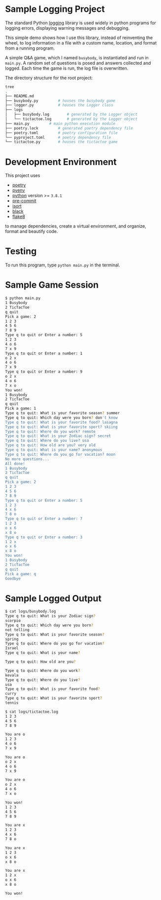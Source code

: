 # Sample Logging Project

The standard Python [logging](https://docs.python.org/3/library/logging.html) library is used widely in python programs for logging errors, displaying warning messages and debugging.

This simple demo shows how I use this library, instead of reinventing the wheel, to log information in a file with a custom name, location, and format from a running program.

A simple Q&A game, which I named `busybody`, is instantiated and run in `main.py`.  A random set of questions is posed and answers collected and logged. Each time the game is run, the log file is overwritten.

The directory structure for the root project:
```bash
tree
.
├── README.md
├── busybody.py			# houses the busybody game
├── logger.py			# houses the Logger class
├── logs
│   ├── busybody.log		# generated by the Logger object
│   └── tictactoe.log		# generated by the Logger object
├── main.py			# main python execution module
├── poetry.lock			# generated poetry dependency file
├── poetry.toml			# poetry configuration file
└── pyproject.toml		# poetry dependency file
└── tictactoe.py		# houses the tictactoe game
```

# Development Environment
This project uses
- [poetry](https://python-poetry.org/)
- [pyenv](https://github.com/pyenv/pyenv)
- [python](https://www.python.org/) version >= `3.8.1`
- [pre-commit](https://pre-commit.com/)
- [isort](https://pycqa.github.io/isort/)
- [black](https://github.com/psf/black)
- [flake8](https://flake8.pycqa.org/)

to manage dependencies, create a virtual environment, and organize, format and beautify code.

# Testing
To run this program, type `python main.py` in the terminal.

# Sample Game Session
```bash
$ python main.py
1 Busybody
2 TicTacToe
q quit
Pick a game: 2
1 2 3
4 5 6
7 8 9
Type q to quit or Enter a number: 5
1 2 3
4 o 6
7 x 9
Type q to quit or Enter a number: 1
o 2 x
4 o 6
7 x 9
Type q to quit or Enter a number: 9
o 2 x
4 o 6
7 x o
You won!
1 Busybody
2 TicTacToe
q quit
Pick a game: 1
Type q to quit: What is your favorite season? summer
Type q to quit: Which day were you born? don't know
Type q to quit: What is your favorite food? lasagna
Type q to quit: What is your favorite sport? skiing
Type q to quit: Where do you work? remote
Type q to quit: What is your Zodiac sign? secret
Type q to quit: Where do you live? usa
Type q to quit: How old are you? very old
Type q to quit: What is your name? anonymous
Type q to quit: Where do you go for vacation? moon
No more questions...
All done!
1 Busybody
2 TicTacToe
q quit
Pick a game: 2
1 2 3
4 5 6
7 8 9
Type q to quit or Enter a number: 5
1 2 3
4 x 6
7 8 o
Type q to quit or Enter a number: 7
1 2 3
o x 6
x 8 o
Type q to quit or Enter a number: 3
1 2 x
o x 6
x 8 o
You won!
1 Busybody
2 TicTacToe
q quit
Pick a game: q
Goodbye
```

# Sample Logged Output
```bash
$ cat logs/busybody.log
Type q to quit: What is your Zodiac sign?
scorpio
Type q to quit: Which day were you born?
not telling
Type q to quit: What is your favorite season?
spring
Type q to quit: Where do you go for vacation?
Israel
Type q to quit: What is your name?

Type q to quit: How old are you?

Type q to quit: Where do you work?
kevala
Type q to quit: Where do you live?
usa
Type q to quit: What is your favorite food?
curry
Type q to quit: What is your favorite sport?
tennis
```

```bash
$ cat logs/tictactoe.log
1 2 3
4 5 6
7 8 9

You are o
1 2 3
4 o 6
7 x 9

You are o
o 2 x
4 o 6
7 x 9

You are o
o 2 x
4 o 6
7 x o

You won!
1 2 3
4 5 6
7 8 9

You are x
1 2 3
4 x 6
7 8 o

You are x
1 2 3
o x 6
x 8 o

You are x
1 2 x
o x 6
x 8 o

You won!
```
